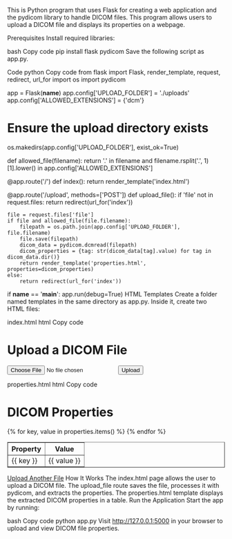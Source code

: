 This is Python program that uses Flask for creating a web application and the pydicom library to handle DICOM files. This program allows users to upload a DICOM file and displays its properties on a webpage.

Prerequisites
Install required libraries:

bash
Copy code
pip install flask pydicom
Save the following script as app.py.
 
Code
python
Copy code
from flask import Flask, render_template, request, redirect, url_for
import os
import pydicom

app = Flask(__name__)
app.config['UPLOAD_FOLDER'] = './uploads'
app.config['ALLOWED_EXTENSIONS'] = {'dcm'}

# Ensure the upload directory exists
os.makedirs(app.config['UPLOAD_FOLDER'], exist_ok=True)

def allowed_file(filename):
    return '.' in filename and filename.rsplit('.', 1)[1].lower() in app.config['ALLOWED_EXTENSIONS']

@app.route('/')
def index():
    return render_template('index.html')

@app.route('/upload', methods=['POST'])
def upload_file():
    if 'file' not in request.files:
        return redirect(url_for('index'))

    file = request.files['file']
    if file and allowed_file(file.filename):
        filepath = os.path.join(app.config['UPLOAD_FOLDER'], file.filename)
        file.save(filepath)
        dicom_data = pydicom.dcmread(filepath)
        dicom_properties = {tag: str(dicom_data[tag].value) for tag in dicom_data.dir()}
        return render_template('properties.html', properties=dicom_properties)
    else:
        return redirect(url_for('index'))

if __name__ == '__main__':
    app.run(debug=True)
HTML Templates
Create a folder named templates in the same directory as app.py. Inside it, create two HTML files:

index.html
html
Copy code
<!DOCTYPE html>
<html lang="en">
<head>
    <meta charset="UTF-8">
    <meta name="viewport" content="width=device-width, initial-scale=1.0">
    <title>DICOM Uploader</title>
</head>
<body>
    <h1>Upload a DICOM File</h1>
    <form action="/upload" method="post" enctype="multipart/form-data">
        <input type="file" name="file" accept=".dcm">
        <button type="submit">Upload</button>
    </form>
</body>
</html>
properties.html
html
Copy code
<!DOCTYPE html>
<html lang="en">
<head>
    <meta charset="UTF-8">
    <meta name="viewport" content="width=device-width, initial-scale=1.0">
    <title>DICOM Properties</title>
</head>
<body>
    <h1>DICOM Properties</h1>
    <table border="1">
        <thead>
            <tr>
                <th>Property</th>
                <th>Value</th>
            </tr>
        </thead>
        <tbody>
            {% for key, value in properties.items() %}
            <tr>
                <td>{{ key }}</td>
                <td>{{ value }}</td>
            </tr>
            {% endfor %}
        </tbody>
    </table>
    <a href="/">Upload Another File</a>
</body>
</html>
How It Works
The index.html page allows the user to upload a DICOM file.
The upload_file route saves the file, processes it with pydicom, and extracts the properties.
The properties.html template displays the extracted DICOM properties in a table.
Run the Application
Start the app by running:

bash
Copy code
python app.py
Visit http://127.0.0.1:5000 in your browser to upload and view DICOM file properties.
